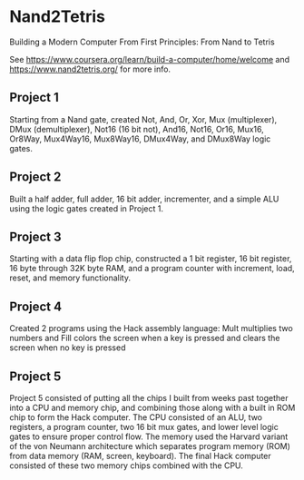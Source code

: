 # Nand2Tetris
Building a Modern Computer From First Principles: From Nand to Tetris

See https://www.coursera.org/learn/build-a-computer/home/welcome and https://www.nand2tetris.org/ for more info.


## Project 1

Starting from a Nand gate, created Not, And, Or, Xor, Mux (multiplexer), DMux (demultiplexer), Not16 (16 bit not), And16, Not16, Or16, Mux16, Or8Way, Mux4Way16, Mux8Way16, DMux4Way, and DMux8Way logic gates.

## Project 2

Built a half adder, full adder, 16 bit adder, incrementer, and a simple ALU using the logic gates created in Project 1.

## Project 3

Starting with a data flip flop chip, constructed a 1 bit register, 16 bit register, 16 byte through 32K byte RAM, and a program counter with increment, load, reset, and memory functionality.

## Project 4

Created 2 programs using the Hack assembly language: Mult multiplies two numbers and Fill colors the screen when a key is pressed and clears the screen when no key is pressed

## Project 5

Project 5 consisted of putting all the chips I built from weeks past together into a CPU and memory chip, and combining those along with a built in ROM chip to form the Hack computer. The CPU consisted of an ALU, two registers, a program counter, two 16 bit mux gates, and lower level logic gates to ensure proper control flow. The memory used the Harvard variant of the von Neumann architecture which separates program memory (ROM) from data memory (RAM, screen, keyboard). The final Hack computer consisted of these two memory chips combined with the CPU.
